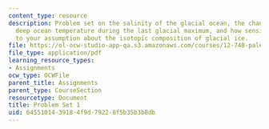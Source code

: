 ```yaml
---
content_type: resource
description: Problem set on the salinity of the glacial ocean, the change in mean
  deep ocean temperature during the last glacial maximum, and how sensitive it is
  to your assumption about the isotopic composition of glacial ice.
file: https://ol-ocw-studio-app-qa.s3.amazonaws.com/courses/12-740-paleoceanography-spring-2008/6455101439184f9d79228f5b35b3b8db_problemset1.pdf
file_type: application/pdf
learning_resource_types:
- Assignments
ocw_type: OCWFile
parent_title: Assignments
parent_type: CourseSection
resourcetype: Document
title: Problem Set 1
uid: 64551014-3918-4f9d-7922-8f5b35b3b8db
---
```

